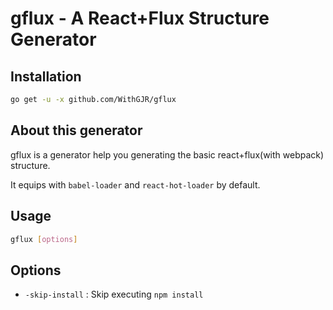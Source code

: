# gflux - A React+Flux Structure Generator

## Installation

``` bash
go get -u -x github.com/WithGJR/gflux
```

## About this generator

gflux is a generator help you generating the basic react+flux(with webpack) structure.

It equips with `babel-loader` and `react-hot-loader` by default. 

## Usage

``` bash
gflux [options]
```

## Options

- `-skip-install` : Skip executing `npm install`

